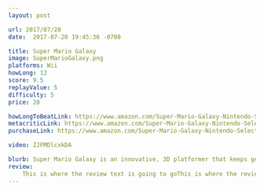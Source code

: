 ```yaml
---
layout: post

url: 2017/07/20
date:  2017-07-20 19:45:36 -0700

title: Super Mario Galaxy
image: SuperMarioGalaxy.png
platforms: Wii
howLong: 12
score: 9.5
replayValue: 5
difficulty: 5
price: 20

howLongToBeatLink: https://www.amazon.com/Super-Mario-Galaxy-Nintendo-Selects-Wii/dp/B005FYJA52
metacriticLink: https://www.amazon.com/Super-Mario-Galaxy-Nintendo-Selects-Wii/dp/B005FYJA52
purchaseLink: https://www.amazon.com/Super-Mario-Galaxy-Nintendo-Selects-Wii/dp/B005FYJA52

video: ZJFMDlcxkDA

blurb: Super Mario Galaxy is an innovative, 3D platformer that keeps getting better
review:
    This is where the review text is going to goThis is where the review text is going to goThis is where the review text is going to goThis is where the review text is going to goThis is where the review text is going to goThis is where the review text is going to goThis is where the review text is going to goThis is where the review text is going to goThis is where the review text is going to goThis is where the review text is going to goThis is where the review text is going to goThis is where the review text is going to goThis is where the review text is going to goThis is where the review text is going to goThis is where the review text is going to goThis is where the review text is going to goThis is where the review text is going to goThis is where the review text is going to goThis is where the review text is going to goThis is where the review text is going to goThis is where the review text is going to goThis is where the review text is going to goThis is where the review text is going to goThis is where the review text is going to goThis is where the review text is going to goThis is where the review text is going to goThis is where the review text is going to goThis is where the review text is going to goThis is where the review text is going to goThis is where the review text is going to goThis is where the review text is going to goThis is where the review text is going to goThis is where the review text is going to goThis is where the review text is going to go
---
```

